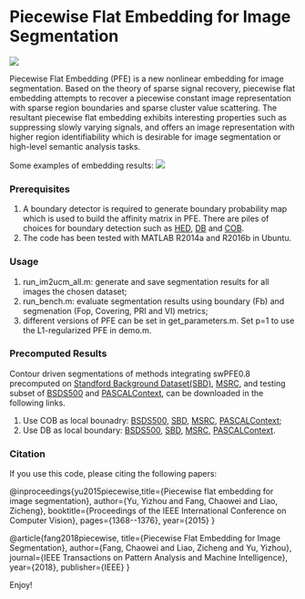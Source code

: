 # Piecewise Flat Embedding for Image Segmentation


![](https://ws4.sinaimg.cn/large/006tNc79gy1fn3p0c3wd6j31hw0iadro.jpg)

Piecewise Flat Embedding (PFE) is a new nonlinear embedding for image segmentation. Based on the theory of sparse signal recovery, piecewise flat embedding attempts to recover a piecewise constant image representation with sparse region boundaries and sparse cluster value scattering. The resultant piecewise flat embedding exhibits interesting properties such as suppressing slowly varying signals, and offers an image representation with higher region identifiability which is desirable for image segmentation or high-level semantic analysis tasks.

Some examples of embedding results:
![](https://ws3.sinaimg.cn/large/006tNc79gy1fn3p73b8cfj30s50f9tl2.jpg)

### Prerequisites

1. A boundary detector is required to generate boundary probability map which is used to build the affinity matrix in PFE. There are piles of choices for boundary detection such as [HED](https://github.com/s9xie/hed), [DB](http://www0.cs.ucl.ac.uk/staff/I.Kokkinos/deepboundaries.html) and [COB](http://www.vision.ee.ethz.ch/~cvlsegmentation/cob/).
2. The code has been tested with MATLAB R2014a and R2016b in Ubuntu.

### Usage

1. run_im2ucm_all.m: generate and save segmentation results for all images the chosen dataset;
2. run_bench.m: evaluate segmentation results using boundary (Fb) and segmenation (Fop, Covering, PRI and VI) metrics;
3. different versions of PFE can be set in get_parameters.m. Set p=1 to use the L1-regularized PFE in demo.m.


### Precomputed Results

Contour driven segmentations of methods integrating swPFE0.8 precomputed on [Standford Background Dataset(SBD)](http://dags.stanford.edu/projects/scenedataset.html), [MSRC](http://riemenschneider.hayko.at/vision/dataset/task.php?did=36), and testing subset of [BSDS500](https://www2.eecs.berkeley.edu/Research/Projects/CS/vision/grouping/resources.html) and [PASCALContext](http://www.cs.stanford.edu/~roozbeh/pascal-context/), can be downloaded in the following links. 

1. Use COB as local bounadry: [BSDS500](https://drive.google.com/open?id=1gdMyp07kcR9OpbSSkEkV7MtpdP2qXrSL), [SBD](https://drive.google.com/open?id=1X1uJEfpeyboxOIwtXRsY-MGb6kDabTDw), [MSRC](https://drive.google.com/open?id=1C0j_658lJ_MGuqadPBM2AyRJKaD0iA0m), [PASCALContext](https://drive.google.com/open?id=19GasnZOi_hLW8INbV4WNqlZHtgvCVflp);
2. Use DB as local boundary: [BSDS500](https://drive.google.com/open?id=16pwlZOmGFSTxzLqLneeDWK_Xowf4QTe_), [SBD](https://drive.google.com/open?id=1_acRQiucHu4qgstXnySoAO4h6IvutWKN), [MSRC](https://drive.google.com/open?id=1YoLhmOZ2rLZN9C2Sy2cW8Wbfx1IiH_VA), [PASCALContext](https://drive.google.com/open?id=1cGG_BMqXeAJY1B6b5UlXR9fpgrl2Lvp_).

### Citation

If you use this code, please citing the following papers:

@inproceedings{yu2015piecewise,title={Piecewise flat embedding for image segmentation},
  author={Yu, Yizhou and Fang, Chaowei and Liao, Zicheng},
  booktitle={Proceedings of the IEEE International Conference on Computer Vision},
  pages={1368--1376},
  year={2015}
}

@article{fang2018piecewise,
  title={Piecewise Flat Embedding for Image Segmentation},
  author={Fang, Chaowei and Liao, Zicheng and Yu, Yizhou},
  journal={IEEE Transactions on Pattern Analysis and Machine Intelligence},
  year={2018},
  publisher={IEEE}
}

Enjoy!